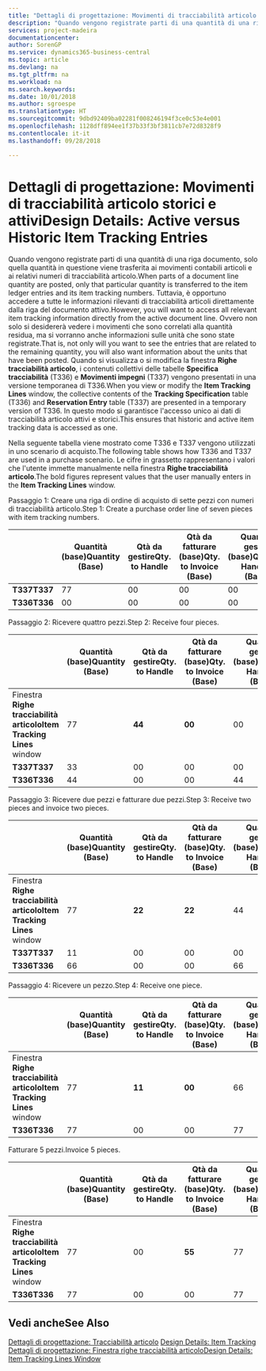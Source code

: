 ```yaml
---
title: "Dettagli di progettazione: Movimenti di tracciabilità articolo storici e attivi | Microsoft Docs"
description: "Quando vengono registrate parti di una quantità di una riga documento, solo quella quantità in questione viene trasferita ai movimenti contabili articoli e ai relativi numeri di tracciabilità articolo. Tuttavia, è opportuno accedere a tutte le informazioni rilevanti di tracciabilità articoli direttamente dalla riga del documento attivo. Ovvero non solo si desidererà vedere i movimenti che sono correlati alla quantità residua, ma si vorranno anche informazioni sulle unità che sono state registrate. Quando si visualizza o si modifica la finestra **Righe tracciabilità articolo**, i contenuti collettivi delle tabelle **Specifica tracciabilità** (T336) e **Movimenti impegni** (T337) vengono presentati in una versione temporanea di T336. In questo modo si garantisce l'accesso unico ai dati di tracciabilità articolo attivi e storici."
services: project-madeira
documentationcenter: 
author: SorenGP
ms.service: dynamics365-business-central
ms.topic: article
ms.devlang: na
ms.tgt_pltfrm: na
ms.workload: na
ms.search.keywords: 
ms.date: 10/01/2018
ms.author: sgroespe
ms.translationtype: HT
ms.sourcegitcommit: 9dbd92409ba02281f008246194f3ce0c53e4e001
ms.openlocfilehash: 1128dff894ee1f37b33f3bf3811cb7e72d8328f9
ms.contentlocale: it-it
ms.lasthandoff: 09/28/2018

---
```

# <a name="design-details-active-versus-historic-item-tracking-entries"></a><span data-ttu-id="a3d9c-107">Dettagli di progettazione: Movimenti di tracciabilità articolo storici e attivi</span><span class="sxs-lookup"><span data-stu-id="a3d9c-107">Design Details: Active versus Historic Item Tracking Entries</span></span>
<span data-ttu-id="a3d9c-108">Quando vengono registrate parti di una quantità di una riga documento, solo quella quantità in questione viene trasferita ai movimenti contabili articoli e ai relativi numeri di tracciabilità articolo.</span><span class="sxs-lookup"><span data-stu-id="a3d9c-108">When parts of a document line quantity are posted, only that particular quantity is transferred to the item ledger entries and its item tracking numbers.</span></span> <span data-ttu-id="a3d9c-109">Tuttavia, è opportuno accedere a tutte le informazioni rilevanti di tracciabilità articoli direttamente dalla riga del documento attivo.</span><span class="sxs-lookup"><span data-stu-id="a3d9c-109">However, you will want to access all relevant item tracking information directly from the active document line.</span></span> <span data-ttu-id="a3d9c-110">Ovvero non solo si desidererà vedere i movimenti che sono correlati alla quantità residua, ma si vorranno anche informazioni sulle unità che sono state registrate.</span><span class="sxs-lookup"><span data-stu-id="a3d9c-110">That is, not only will you want to see the entries that are related to the remaining quantity, you will also want information about the units that have been posted.</span></span> <span data-ttu-id="a3d9c-111">Quando si visualizza o si modifica la finestra **Righe tracciabilità articolo**, i contenuti collettivi delle tabelle **Specifica tracciabilità** (T336) e **Movimenti impegni** (T337) vengono presentati in una versione temporanea di T336.</span><span class="sxs-lookup"><span data-stu-id="a3d9c-111">When you view or modify the **Item Tracking Lines** window, the collective contents of the **Tracking Specification** table (T336) and **Reservation Entry** table (T337) are presented in a temporary version of T336.</span></span> <span data-ttu-id="a3d9c-112">In questo modo si garantisce l'accesso unico ai dati di tracciabilità articolo attivi e storici.</span><span class="sxs-lookup"><span data-stu-id="a3d9c-112">This ensures that historic and active item tracking data is accessed as one.</span></span>  

 <span data-ttu-id="a3d9c-113">Nella seguente tabella viene mostrato come T336 e T337 vengono utilizzati in uno scenario di acquisto.</span><span class="sxs-lookup"><span data-stu-id="a3d9c-113">The following table shows how T336 and T337 are used in a purchase scenario.</span></span> <span data-ttu-id="a3d9c-114">Le cifre in grassetto rappresentano i valori che l'utente immette manualmente nella finestra **Righe tracciabilità articolo**.</span><span class="sxs-lookup"><span data-stu-id="a3d9c-114">The bold figures represent values that the user manually enters in the **Item Tracking Lines** window.</span></span>  

 <span data-ttu-id="a3d9c-115">Passaggio 1: Creare una riga di ordine di acquisto di sette pezzi con numeri di tracciabilità articolo.</span><span class="sxs-lookup"><span data-stu-id="a3d9c-115">Step 1: Create a purchase order line of seven pieces with item tracking numbers.</span></span>  

||<span data-ttu-id="a3d9c-116">**Quantità (base)**</span><span class="sxs-lookup"><span data-stu-id="a3d9c-116">**Quantity (Base)**</span></span>|<span data-ttu-id="a3d9c-117">**Qtà da gestire**</span><span class="sxs-lookup"><span data-stu-id="a3d9c-117">**Qty. to Handle**</span></span>|<span data-ttu-id="a3d9c-118">**Qtà da fatturare (base)**</span><span class="sxs-lookup"><span data-stu-id="a3d9c-118">**Qty. to Invoice (Base)**</span></span>|<span data-ttu-id="a3d9c-119">**Quantità gestita (base)**</span><span class="sxs-lookup"><span data-stu-id="a3d9c-119">**Quantity Handled (Base)**</span></span>|<span data-ttu-id="a3d9c-120">**Quantità fatturata (base)**</span><span class="sxs-lookup"><span data-stu-id="a3d9c-120">**Quantity Invoiced (Base)**</span></span>|  
|-|----------------------------------------------|--------------------------------------------|------------------------------------------------------|-------------------------------------------------------|--------------------------------------------------------|  
|<span data-ttu-id="a3d9c-121">**T337**</span><span class="sxs-lookup"><span data-stu-id="a3d9c-121">**T337**</span></span>|<span data-ttu-id="a3d9c-122">7</span><span class="sxs-lookup"><span data-stu-id="a3d9c-122">7</span></span>|<span data-ttu-id="a3d9c-123">0</span><span class="sxs-lookup"><span data-stu-id="a3d9c-123">0</span></span>|<span data-ttu-id="a3d9c-124">0</span><span class="sxs-lookup"><span data-stu-id="a3d9c-124">0</span></span>|<span data-ttu-id="a3d9c-125">0</span><span class="sxs-lookup"><span data-stu-id="a3d9c-125">0</span></span>|<span data-ttu-id="a3d9c-126">0</span><span class="sxs-lookup"><span data-stu-id="a3d9c-126">0</span></span>|  
|<span data-ttu-id="a3d9c-127">**T336**</span><span class="sxs-lookup"><span data-stu-id="a3d9c-127">**T336**</span></span>|<span data-ttu-id="a3d9c-128">0</span><span class="sxs-lookup"><span data-stu-id="a3d9c-128">0</span></span>|<span data-ttu-id="a3d9c-129">0</span><span class="sxs-lookup"><span data-stu-id="a3d9c-129">0</span></span>|<span data-ttu-id="a3d9c-130">0</span><span class="sxs-lookup"><span data-stu-id="a3d9c-130">0</span></span>|<span data-ttu-id="a3d9c-131">0</span><span class="sxs-lookup"><span data-stu-id="a3d9c-131">0</span></span>|<span data-ttu-id="a3d9c-132">0</span><span class="sxs-lookup"><span data-stu-id="a3d9c-132">0</span></span>|  

 <span data-ttu-id="a3d9c-133">Passaggio 2: Ricevere quattro pezzi.</span><span class="sxs-lookup"><span data-stu-id="a3d9c-133">Step 2: Receive four pieces.</span></span>  

||<span data-ttu-id="a3d9c-134">**Quantità (base)**</span><span class="sxs-lookup"><span data-stu-id="a3d9c-134">**Quantity (Base)**</span></span>|<span data-ttu-id="a3d9c-135">**Qtà da gestire**</span><span class="sxs-lookup"><span data-stu-id="a3d9c-135">**Qty. to Handle**</span></span>|<span data-ttu-id="a3d9c-136">**Qtà da fatturare (base)**</span><span class="sxs-lookup"><span data-stu-id="a3d9c-136">**Qty. to Invoice (Base)**</span></span>|<span data-ttu-id="a3d9c-137">**Quantità gestita (base)**</span><span class="sxs-lookup"><span data-stu-id="a3d9c-137">**Quantity Handled (Base)**</span></span>|<span data-ttu-id="a3d9c-138">**Quantità fatturata (base)**</span><span class="sxs-lookup"><span data-stu-id="a3d9c-138">**Quantity Invoiced (Base)**</span></span>|  
|-|----------------------------------------------|--------------------------------------------|------------------------------------------------------|-------------------------------------------------------|--------------------------------------------------------|  
|<span data-ttu-id="a3d9c-139">Finestra **Righe tracciabilità articolo**</span><span class="sxs-lookup"><span data-stu-id="a3d9c-139">**Item Tracking Lines** window</span></span>|<span data-ttu-id="a3d9c-140">7</span><span class="sxs-lookup"><span data-stu-id="a3d9c-140">7</span></span>|<span data-ttu-id="a3d9c-141">**4**</span><span class="sxs-lookup"><span data-stu-id="a3d9c-141">**4**</span></span>|<span data-ttu-id="a3d9c-142">**0**</span><span class="sxs-lookup"><span data-stu-id="a3d9c-142">**0**</span></span>|<span data-ttu-id="a3d9c-143">0</span><span class="sxs-lookup"><span data-stu-id="a3d9c-143">0</span></span>|<span data-ttu-id="a3d9c-144">0</span><span class="sxs-lookup"><span data-stu-id="a3d9c-144">0</span></span>|  
|<span data-ttu-id="a3d9c-145">**T337**</span><span class="sxs-lookup"><span data-stu-id="a3d9c-145">**T337**</span></span>|<span data-ttu-id="a3d9c-146">3</span><span class="sxs-lookup"><span data-stu-id="a3d9c-146">3</span></span>|<span data-ttu-id="a3d9c-147">0</span><span class="sxs-lookup"><span data-stu-id="a3d9c-147">0</span></span>|<span data-ttu-id="a3d9c-148">0</span><span class="sxs-lookup"><span data-stu-id="a3d9c-148">0</span></span>|<span data-ttu-id="a3d9c-149">0</span><span class="sxs-lookup"><span data-stu-id="a3d9c-149">0</span></span>|<span data-ttu-id="a3d9c-150">0</span><span class="sxs-lookup"><span data-stu-id="a3d9c-150">0</span></span>|  
|<span data-ttu-id="a3d9c-151">**T336**</span><span class="sxs-lookup"><span data-stu-id="a3d9c-151">**T336**</span></span>|<span data-ttu-id="a3d9c-152">4</span><span class="sxs-lookup"><span data-stu-id="a3d9c-152">4</span></span>|<span data-ttu-id="a3d9c-153">0</span><span class="sxs-lookup"><span data-stu-id="a3d9c-153">0</span></span>|<span data-ttu-id="a3d9c-154">0</span><span class="sxs-lookup"><span data-stu-id="a3d9c-154">0</span></span>|<span data-ttu-id="a3d9c-155">4</span><span class="sxs-lookup"><span data-stu-id="a3d9c-155">4</span></span>|<span data-ttu-id="a3d9c-156">0</span><span class="sxs-lookup"><span data-stu-id="a3d9c-156">0</span></span>|  

 <span data-ttu-id="a3d9c-157">Passaggio 3: Ricevere due pezzi e fatturare due pezzi.</span><span class="sxs-lookup"><span data-stu-id="a3d9c-157">Step 3: Receive two pieces and invoice two pieces.</span></span>  

||<span data-ttu-id="a3d9c-158">**Quantità (base)**</span><span class="sxs-lookup"><span data-stu-id="a3d9c-158">**Quantity (Base)**</span></span>|<span data-ttu-id="a3d9c-159">**Qtà da gestire**</span><span class="sxs-lookup"><span data-stu-id="a3d9c-159">**Qty. to Handle**</span></span>|<span data-ttu-id="a3d9c-160">**Qtà da fatturare (base)**</span><span class="sxs-lookup"><span data-stu-id="a3d9c-160">**Qty. to Invoice (Base)**</span></span>|<span data-ttu-id="a3d9c-161">**Quantità gestita (base)**</span><span class="sxs-lookup"><span data-stu-id="a3d9c-161">**Quantity Handled (Base)**</span></span>|<span data-ttu-id="a3d9c-162">**Quantità fatturata (base)**</span><span class="sxs-lookup"><span data-stu-id="a3d9c-162">**Quantity Invoiced (Base)**</span></span>|  
|-|----------------------------------------------|--------------------------------------------|------------------------------------------------------|-------------------------------------------------------|--------------------------------------------------------|  
|<span data-ttu-id="a3d9c-163">Finestra **Righe tracciabilità articolo**</span><span class="sxs-lookup"><span data-stu-id="a3d9c-163">**Item Tracking Lines** window</span></span>|<span data-ttu-id="a3d9c-164">7</span><span class="sxs-lookup"><span data-stu-id="a3d9c-164">7</span></span>|<span data-ttu-id="a3d9c-165">**2**</span><span class="sxs-lookup"><span data-stu-id="a3d9c-165">**2**</span></span>|<span data-ttu-id="a3d9c-166">**2**</span><span class="sxs-lookup"><span data-stu-id="a3d9c-166">**2**</span></span>|<span data-ttu-id="a3d9c-167">4</span><span class="sxs-lookup"><span data-stu-id="a3d9c-167">4</span></span>|<span data-ttu-id="a3d9c-168">0</span><span class="sxs-lookup"><span data-stu-id="a3d9c-168">0</span></span>|  
|<span data-ttu-id="a3d9c-169">**T337**</span><span class="sxs-lookup"><span data-stu-id="a3d9c-169">**T337**</span></span>|<span data-ttu-id="a3d9c-170">1</span><span class="sxs-lookup"><span data-stu-id="a3d9c-170">1</span></span>|<span data-ttu-id="a3d9c-171">0</span><span class="sxs-lookup"><span data-stu-id="a3d9c-171">0</span></span>|<span data-ttu-id="a3d9c-172">0</span><span class="sxs-lookup"><span data-stu-id="a3d9c-172">0</span></span>|<span data-ttu-id="a3d9c-173">0</span><span class="sxs-lookup"><span data-stu-id="a3d9c-173">0</span></span>|<span data-ttu-id="a3d9c-174">0</span><span class="sxs-lookup"><span data-stu-id="a3d9c-174">0</span></span>|  
|<span data-ttu-id="a3d9c-175">**T336**</span><span class="sxs-lookup"><span data-stu-id="a3d9c-175">**T336**</span></span>|<span data-ttu-id="a3d9c-176">6</span><span class="sxs-lookup"><span data-stu-id="a3d9c-176">6</span></span>|<span data-ttu-id="a3d9c-177">0</span><span class="sxs-lookup"><span data-stu-id="a3d9c-177">0</span></span>|<span data-ttu-id="a3d9c-178">0</span><span class="sxs-lookup"><span data-stu-id="a3d9c-178">0</span></span>|<span data-ttu-id="a3d9c-179">6</span><span class="sxs-lookup"><span data-stu-id="a3d9c-179">6</span></span>|<span data-ttu-id="a3d9c-180">2</span><span class="sxs-lookup"><span data-stu-id="a3d9c-180">2</span></span>|  

 <span data-ttu-id="a3d9c-181">Passaggio 4: Ricevere un pezzo.</span><span class="sxs-lookup"><span data-stu-id="a3d9c-181">Step 4: Receive one piece.</span></span>  

||<span data-ttu-id="a3d9c-182">**Quantità (base)**</span><span class="sxs-lookup"><span data-stu-id="a3d9c-182">**Quantity (Base)**</span></span>|<span data-ttu-id="a3d9c-183">**Qtà da gestire**</span><span class="sxs-lookup"><span data-stu-id="a3d9c-183">**Qty. to Handle**</span></span>|<span data-ttu-id="a3d9c-184">**Qtà da fatturare (base)**</span><span class="sxs-lookup"><span data-stu-id="a3d9c-184">**Qty. to Invoice (Base)**</span></span>|<span data-ttu-id="a3d9c-185">**Quantità gestita (base)**</span><span class="sxs-lookup"><span data-stu-id="a3d9c-185">**Quantity Handled (Base)**</span></span>|<span data-ttu-id="a3d9c-186">**Quantità fatturata (base)**</span><span class="sxs-lookup"><span data-stu-id="a3d9c-186">**Quantity Invoiced (Base)**</span></span>|  
|-|----------------------------------------------|--------------------------------------------|------------------------------------------------------|-------------------------------------------------------|--------------------------------------------------------|  
|<span data-ttu-id="a3d9c-187">Finestra **Righe tracciabilità articolo**</span><span class="sxs-lookup"><span data-stu-id="a3d9c-187">**Item Tracking Lines** window</span></span>|<span data-ttu-id="a3d9c-188">7</span><span class="sxs-lookup"><span data-stu-id="a3d9c-188">7</span></span>|<span data-ttu-id="a3d9c-189">**1**</span><span class="sxs-lookup"><span data-stu-id="a3d9c-189">**1**</span></span>|<span data-ttu-id="a3d9c-190">**0**</span><span class="sxs-lookup"><span data-stu-id="a3d9c-190">**0**</span></span>|<span data-ttu-id="a3d9c-191">6</span><span class="sxs-lookup"><span data-stu-id="a3d9c-191">6</span></span>|<span data-ttu-id="a3d9c-192">2</span><span class="sxs-lookup"><span data-stu-id="a3d9c-192">2</span></span>|  
|<span data-ttu-id="a3d9c-193">**T336**</span><span class="sxs-lookup"><span data-stu-id="a3d9c-193">**T336**</span></span>|<span data-ttu-id="a3d9c-194">7</span><span class="sxs-lookup"><span data-stu-id="a3d9c-194">7</span></span>|<span data-ttu-id="a3d9c-195">0</span><span class="sxs-lookup"><span data-stu-id="a3d9c-195">0</span></span>|<span data-ttu-id="a3d9c-196">0</span><span class="sxs-lookup"><span data-stu-id="a3d9c-196">0</span></span>|<span data-ttu-id="a3d9c-197">7</span><span class="sxs-lookup"><span data-stu-id="a3d9c-197">7</span></span>|<span data-ttu-id="a3d9c-198">2</span><span class="sxs-lookup"><span data-stu-id="a3d9c-198">2</span></span>|  

 <span data-ttu-id="a3d9c-199">Fatturare 5 pezzi.</span><span class="sxs-lookup"><span data-stu-id="a3d9c-199">Invoice 5 pieces.</span></span>  

||<span data-ttu-id="a3d9c-200">**Quantità (base)**</span><span class="sxs-lookup"><span data-stu-id="a3d9c-200">**Quantity (Base)**</span></span>|<span data-ttu-id="a3d9c-201">**Qtà da gestire**</span><span class="sxs-lookup"><span data-stu-id="a3d9c-201">**Qty. to Handle**</span></span>|<span data-ttu-id="a3d9c-202">**Qtà da fatturare (base)**</span><span class="sxs-lookup"><span data-stu-id="a3d9c-202">**Qty. to Invoice (Base)**</span></span>|<span data-ttu-id="a3d9c-203">**Quantità gestita (base)**</span><span class="sxs-lookup"><span data-stu-id="a3d9c-203">**Quantity Handled (Base)**</span></span>|<span data-ttu-id="a3d9c-204">**Quantità fatturata (base)**</span><span class="sxs-lookup"><span data-stu-id="a3d9c-204">**Quantity Invoiced (Base)**</span></span>|  
|-|----------------------------------------------|--------------------------------------------|------------------------------------------------------|-------------------------------------------------------|--------------------------------------------------------|  
|<span data-ttu-id="a3d9c-205">Finestra **Righe tracciabilità articolo**</span><span class="sxs-lookup"><span data-stu-id="a3d9c-205">**Item Tracking Lines** window</span></span>|<span data-ttu-id="a3d9c-206">7</span><span class="sxs-lookup"><span data-stu-id="a3d9c-206">7</span></span>|<span data-ttu-id="a3d9c-207">0</span><span class="sxs-lookup"><span data-stu-id="a3d9c-207">0</span></span>|<span data-ttu-id="a3d9c-208">**5**</span><span class="sxs-lookup"><span data-stu-id="a3d9c-208">**5**</span></span>|<span data-ttu-id="a3d9c-209">7</span><span class="sxs-lookup"><span data-stu-id="a3d9c-209">7</span></span>|<span data-ttu-id="a3d9c-210">2</span><span class="sxs-lookup"><span data-stu-id="a3d9c-210">2</span></span>|  
|<span data-ttu-id="a3d9c-211">**T336**</span><span class="sxs-lookup"><span data-stu-id="a3d9c-211">**T336**</span></span>|<span data-ttu-id="a3d9c-212">7</span><span class="sxs-lookup"><span data-stu-id="a3d9c-212">7</span></span>|<span data-ttu-id="a3d9c-213">0</span><span class="sxs-lookup"><span data-stu-id="a3d9c-213">0</span></span>|<span data-ttu-id="a3d9c-214">0</span><span class="sxs-lookup"><span data-stu-id="a3d9c-214">0</span></span>|<span data-ttu-id="a3d9c-215">7</span><span class="sxs-lookup"><span data-stu-id="a3d9c-215">7</span></span>|<span data-ttu-id="a3d9c-216">7</span><span class="sxs-lookup"><span data-stu-id="a3d9c-216">7</span></span>|  

## <a name="see-also"></a><span data-ttu-id="a3d9c-217">Vedi anche</span><span class="sxs-lookup"><span data-stu-id="a3d9c-217">See Also</span></span>  
 <span data-ttu-id="a3d9c-218">[Dettagli di progettazione: Tracciabilità articolo](design-details-item-tracking.md) </span><span class="sxs-lookup"><span data-stu-id="a3d9c-218">[Design Details: Item Tracking](design-details-item-tracking.md) </span></span>  
 [<span data-ttu-id="a3d9c-219">Dettagli di progettazione: Finestra righe tracciabilità articolo</span><span class="sxs-lookup"><span data-stu-id="a3d9c-219">Design Details: Item Tracking Lines Window</span></span>](design-details-item-tracking-lines-window.md)

